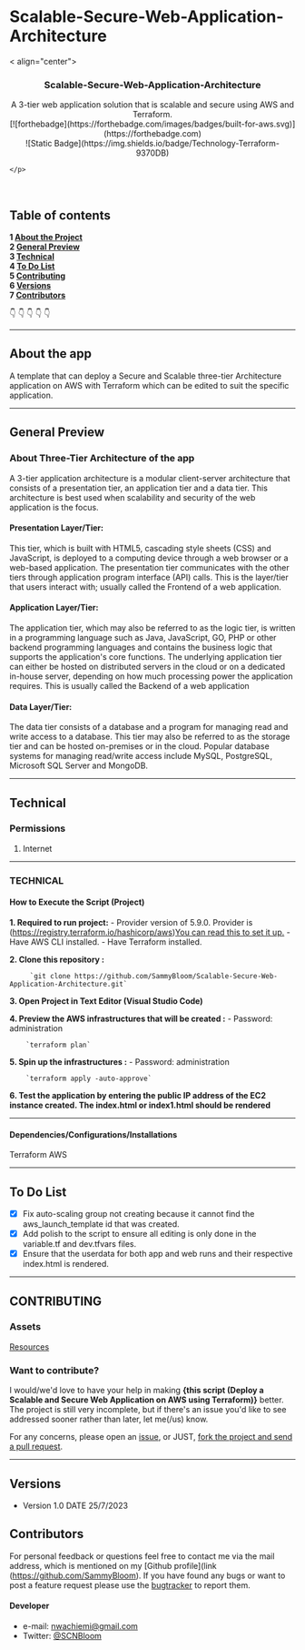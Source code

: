 # Scalable-Secure-Web-Application-Architecture



< align="center">
  <h3 align="center">Scalable-Secure-Web-Application-Architecture</h3>
  
  <p align="center">
    A 3-tier web application solution that is scalable and secure using AWS and Terraform.
    <br>
     [![forthebadge](https://forthebadge.com/images/badges/built-for-aws.svg)](https://forthebadge.com)
    <br>
     ![Static Badge](https://img.shields.io/badge/Technology-Terraform-9370DB)
    <br>

    </p>   

<br>

## Table of contents

**1 [About the Project](#about-the-project)**<br>
**2 [General Preview](#general-preview)**<br>
**3 [Technical](#technical)**<br>
**4 [To Do List](#To-Do-List)**<br>
**5 [Contributing](#contributing)**<br>
**6 [Versions](#versions)**<br>
**7 [Contributors](#contributors)**<br>

:point_down: :point_down: :point_down: :point_down: :point_down:


<hr>

## About the app

A template that can deploy a Secure and Scalable three-tier Architecture application on AWS with Terraform which can be edited to suit the specific application. 

<hr>

## General Preview
### About Three-Tier Architecture of the app

A 3-tier application architecture is a modular client-server architecture that consists of a presentation tier, an application tier and a data tier. This architecture is best used when scalability and security of the web application is the focus. 

#### Presentation Layer/Tier:

This tier, which is built with HTML5, cascading style sheets (CSS) and JavaScript, is deployed to a computing device through a web browser or a web-based application. The presentation tier communicates with the other tiers through application program interface (API) calls. This is the layer/tier that users interact with; usually called the Frontend of a web application.

#### Application Layer/Tier:

The application tier, which may also be referred to as the logic tier, is written in a programming language such as Java, JavaScript, GO, PHP or other backend programming languages and contains the business logic that supports the application's core functions. The underlying application tier can either be hosted on distributed servers in the cloud or on a dedicated in-house server, depending on how much processing power the application requires. This is usually called the Backend of a web application

#### Data Layer/Tier:

The data tier consists of a database and a program for managing read and write access to a database. This tier may also be referred to as the storage tier and can be hosted on-premises or in the cloud. Popular database systems for managing read/write access include MySQL, PostgreSQL, Microsoft SQL Server and MongoDB.

<hr>

## Technical

### Permissions

1. Internet

<hr>

### TECHNICAL

#### How to Execute the Script (Project)

**1. Required to run project:**
        - Provider version of 5.9.0. Provider is (https://registry.terraform.io/hashicorp/aws)[You can read this to set it up.](www.sth)
        - Have AWS CLI installed.
        - Have Terraform installed.
        

**2. Clone this repository :**
 
         `git clone https://github.com/SammyBloom/Scalable-Secure-Web-Application-Architecture.git`
         
**3. Open Project in Text Editor (Visual Studio Code)**

**4. Preview the AWS infrastructures that will be created :**
        - Password: administration 

        `terraform plan`

**5. Spin up the infrastructures :**
        - Password: administration 

        `terraform apply -auto-approve`  

**6. Test the application by entering the public IP address of the EC2 instance created. The index.html or index1.html should be rendered**        

<hr>

#### Dependencies/Configurations/Installations
Terraform
AWS

<hr>

## To Do List

- [x] Fix auto-scaling group not creating because it cannot find the aws_launch_template id that was created.
- [x] Add polish to the script to ensure all editing is only done in the variable.tf and dev.tfvars files.
- [x] Ensure that the userdata for both app and web runs and their respective index.html is rendered.

<hr>

## CONTRIBUTING
### Assets

[Resources](https://registry.terraform.io/providers/hashicorp/aws/latest/docs)

### Want to contribute?
I would/we'd love to have your help in making  **{this script (Deploy a Scalable and Secure Web Application on AWS using Terraform)}** better. The project is still very incomplete, but if there's an issue you'd like to see addressed sooner rather than later, let me(/us) know. 

For any concerns, please open an [issue](https://github.com/SammyBloom/Scalable-Secure-Web-Application-Architecture/issues), or JUST, [fork the project and send a pull request](https://github.com/SammyBloom/Scalable-Secure-Web-Application-Architecture/pulls). 

<hr>


## Versions 
* Version 1.0  DATE 25/7/2023


## Contributors
For personal feedback or questions feel free to contact me via the mail address, which is mentioned on my [Github profile](link (https://github.com/SammyBloom). If you have found any bugs or want to post a feature request please use the [bugtracker](https://github.com/SammyBloom/Scalable-Secure-Web-Application-Architecture/issues) to report them.


#### Developer
* e-mail: nwachiemi@gmail.com
* Twitter: [@SCNBloom](https://twitter.com/SCNBloom "SCNBloom")

